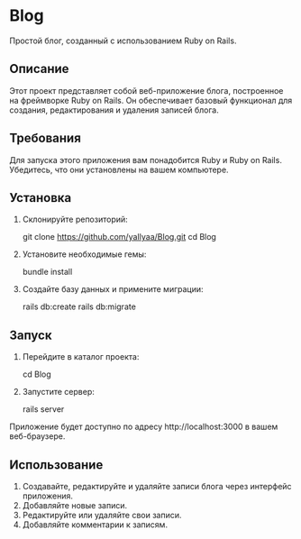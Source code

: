 # Blog

Простой блог, созданный с использованием Ruby on Rails.

## Описание

Этот проект представляет собой веб-приложение блога, построенное на фреймворке Ruby on Rails. Он обеспечивает базовый функционал для создания, редактирования и удаления записей блога.

## Требования

Для запуска этого приложения вам понадобится Ruby и Ruby on Rails. Убедитесь, что они установлены на вашем компьютере.

## Установка

1. Склонируйте репозиторий:

   git clone https://github.com/yaIlyaa/Blog.git
   cd Blog

2. Установите необходимые гемы:

   bundle install

3. Создайте базу данных и примените миграции:

   rails db:create
   rails db:migrate

## Запуск

1. Перейдите в каталог проекта:
   
   cd Blog

2. Запустите сервер:

   rails server
   
Приложение будет доступно по адресу http://localhost:3000 в вашем веб-браузере.

## Использование

1. Создавайте, редактируйте и удаляйте записи блога через интерфейс приложения.
2. Добавляйте новые записи.
3. Редактируйте или удаляйте свои записи.
4. Добавляйте комментарии к записям.

